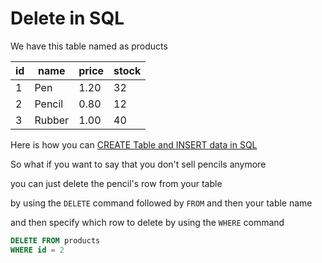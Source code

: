 # Delete in SQL

We have this table named as products

| id  | name   | price | stock |
| --- | ------ | ----- | ----- |
| 1   | Pen    | 1.20  | 32    |
| 2   | Pencil | 0.80  | 12    |
| 3   | Rubber | 1.00  | 40    |

Here is how you can [CREATE Table and INSERT data in SQL](https://github.com/sarimhasan/Today-I-Learned/blob/main/SQL/Create-table-and-add-data-in-sql.md)

So what if you want to say that you don't sell pencils anymore

you can just delete the pencil's row from your table

by using the `DELETE` command followed by `FROM` and then your table name

and then specify which row to delete by using the `WHERE` command

```sql
DELETE FROM products
WHERE id = 2
```
